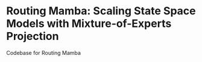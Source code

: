 # Routing Mamba: Scaling State Space Models with Mixture-of-Experts Projection
Codebase for Routing Mamba
